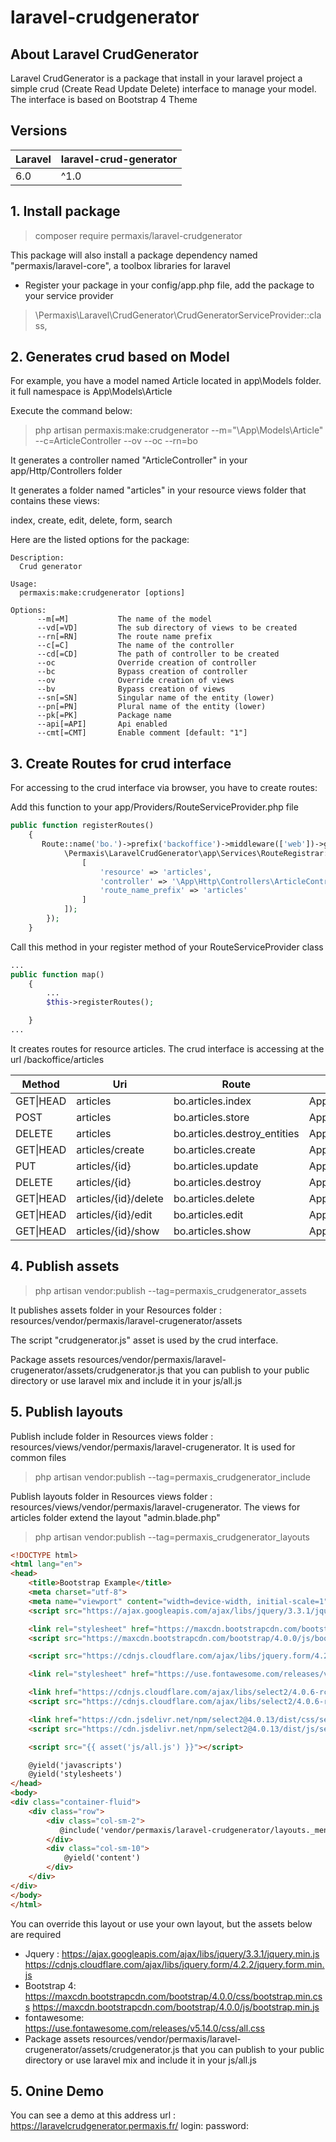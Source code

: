 # laravel-crudgenerator

## About Laravel CrudGenerator
Laravel CrudGenerator is a package that install in your laravel project a simple crud (Create Read Update Delete) interface to manage your model.
The interface is based on Bootstrap 4 Theme

## Versions
| Laravel | laravel-crud-generator |
| --- | --- |
| 6.0 | ^1.0 |

## 1. Install package

> composer require permaxis/laravel-crudgenerator

This package will also install a package dependency named "permaxis/laravel-core", a toolbox libraries for laravel

- Register your package in your config/app.php file, add the package to your service provider

> \Permaxis\Laravel\CrudGenerator\CrudGeneratorServiceProvider::class,


## 2. Generates crud based on Model

For example, you have a model named Article located in app\Models folder. it full namespace is App\Models\Article

Execute the command below:

> php artisan permaxis:make:crudgenerator --m="\App\Models\Article" --c=ArticleController --ov --oc --rn=bo

It generates a controller named "ArticleController" in your app/Http/Controllers folder

It generates a folder named "articles" in your resource views folder that contains these views:

index, create, edit, delete, form, search

Here are the listed options for the package:
```
Description:
  Crud generator

Usage:
  permaxis:make:crudgenerator [options]

Options:
      --m[=M]           The name of the model
      --vd[=VD]         The sub directory of views to be created
      --rn[=RN]         The route name prefix
      --c[=C]           The name of the controller
      --cd[=CD]         The path of controller to be created
      --oc              Override creation of controller
      --bc              Bypass creation of controller
      --ov              Override creation of views
      --bv              Bypass creation of views
      --sn[=SN]         Singular name of the entity (lower)
      --pn[=PN]         Plural name of the entity (lower)
      --pk[=PK]         Package name
      --api[=API]       Api enabled
      --cmt[=CMT]       Enable comment [default: "1"]
````

## 3. Create Routes for crud interface

For accessing to the crud interface via browser, you have to create routes:

Add this function to your app/Providers/RouteServiceProvider.php file

``` php
public function registerRoutes()
    {
       Route::name('bo.')->prefix('backoffice')->middleware(['web'])->group(function ()  {
            \Permaxis\LaravelCrudGenerator\app\Services\RouteRegistrar::routes([
                [
                    'resource' => 'articles',
                    'controller' => '\App\Http\Controllers\ArticleController',
                    'route_name_prefix' => 'articles'
                ]
            ]);
        });
    }
```
Call this method in your register method of your RouteServiceProvider class

``` php
...
public function map()
    {
        ...
        $this->registerRoutes();

    }
...
```
It creates routes for resource articles. The crud interface is accessing at the url /backoffice/articles

| Method | Uri | Route | Action Controller | Middleware |
| --- | --- | --- | --- | --- |
| GET\|HEAD | articles             | bo.articles.index            | App\Http\Controllers\ArticleController@index           | web          |
| POST     | articles             | bo.articles.store            | App\Http\Controllers\ArticleController@store           | web          |
| DELETE   | articles             | bo.articles.destroy_entities | App\Http\Controllers\ArticleController@destroyEntities | web          |
| GET\|HEAD | articles/create      | bo.articles.create           | App\Http\Controllers\ArticleController@create          | web          |
| PUT      | articles/{id}        | bo.articles.update           | App\Http\Controllers\ArticleController@update          | web          |
| DELETE   | articles/{id}        | bo.articles.destroy          | App\Http\Controllers\ArticleController@destroy         | web          |
| GET\|HEAD | articles/{id}/delete | bo.articles.delete           | App\Http\Controllers\ArticleController@delete          | web          |
| GET\|HEAD | articles/{id}/edit   | bo.articles.edit             | App\Http\Controllers\ArticleController@edit            | web          |
| GET\|HEAD | articles/{id}/show   | bo.articles.show             | App\Http\Controllers\ArticleController@show            | web          | 


## 4. Publish assets

> php artisan vendor:publish --tag=permaxis_crudgenerator_assets

It publishes assets folder in your Resources folder : resources/vendor/permaxis/laravel-crugenerator/assets

The script "crudgenerator.js" asset is used by the crud interface.

Package assets resources/vendor/permaxis/laravel-crugenerator/assets/crudgenerator.js that you can publish to your public directory or use laravel mix and include it in your js/all.js

## 5. Publish layouts

Publish include folder in Resources views folder : resources/views/vendor/permaxis/laravel-crugenerator.
It is used for common files
> php artisan vendor:publish --tag=permaxis_crudgenerator_include

Publish layouts folder in Resources views folder : resources/views/vendor/permaxis/laravel-crugenerator.
The views for articles folder  extend the  layout "admin.blade.php"
> php artisan vendor:publish --tag=permaxis_crudgenerator_layouts

``` html
<!DOCTYPE html>
<html lang="en">
<head>
    <title>Bootstrap Example</title>
    <meta charset="utf-8">
    <meta name="viewport" content="width=device-width, initial-scale=1">
    <script src="https://ajax.googleapis.com/ajax/libs/jquery/3.3.1/jquery.min.js"></script>

    <link rel="stylesheet" href="https://maxcdn.bootstrapcdn.com/bootstrap/4.0.0/css/bootstrap.min.css" integrity="sha384-Gn5384xqQ1aoWXA+058RXPxPg6fy4IWvTNh0E263XmFcJlSAwiGgFAW/dAiS6JXm" crossorigin="anonymous">
    <script src="https://maxcdn.bootstrapcdn.com/bootstrap/4.0.0/js/bootstrap.min.js" integrity="sha384-JZR6Spejh4U02d8jOt6vLEHfe/JQGiRRSQQxSfFWpi1MquVdAyjUar5+76PVCmYl" crossorigin="anonymous"></script>

    <script src="https://cdnjs.cloudflare.com/ajax/libs/jquery.form/4.2.2/jquery.form.min.js" integrity="sha384-FzT3vTVGXqf7wRfy8k4BiyzvbNfeYjK+frTVqZeNDFl8woCbF0CYG6g2fMEFFo/i" crossorigin="anonymous"></script>

    <link rel="stylesheet" href="https://use.fontawesome.com/releases/v5.14.0/css/all.css" integrity="sha384-HzLeBuhoNPvSl5KYnjx0BT+WB0QEEqLprO+NBkkk5gbc67FTaL7XIGa2w1L0Xbgc" crossorigin="anonymous">

    <link href="https://cdnjs.cloudflare.com/ajax/libs/select2/4.0.6-rc.0/css/select2.css" rel="stylesheet" />
    <script src="https://cdnjs.cloudflare.com/ajax/libs/select2/4.0.6-rc.0/js/select2.min.js"></script>

    <link href="https://cdn.jsdelivr.net/npm/select2@4.0.13/dist/css/select2.min.css" rel="stylesheet" />
    <script src="https://cdn.jsdelivr.net/npm/select2@4.0.13/dist/js/select2.min.js"></script>

    <script src="{{ asset('js/all.js') }}"></script>

    @yield('javascripts')
    @yield('stylesheets')
</head>
<body>
<div class="container-fluid">
    <div class="row">
        <div class="col-sm-2">
           @include('vendor/permaxis/laravel-crudgenerator/layouts._menu')
        </div>
        <div class="col-sm-10">
            @yield('content')
        </div>
    </div>
</div>
</body>
</html>
```

You can override this layout or use your own layout, but the assets below are required
- Jquery :
https://ajax.googleapis.com/ajax/libs/jquery/3.3.1/jquery.min.js
https://cdnjs.cloudflare.com/ajax/libs/jquery.form/4.2.2/jquery.form.min.js
- Bootstrap 4:
https://maxcdn.bootstrapcdn.com/bootstrap/4.0.0/css/bootstrap.min.css
https://maxcdn.bootstrapcdn.com/bootstrap/4.0.0/js/bootstrap.min.js
- fontawesome:
https://use.fontawesome.com/releases/v5.14.0/css/all.css
- Package assets
resources/vendor/permaxis/laravel-crugenerator/assets/crudgenerator.js that you can publish to your public directory or use laravel mix and include it in your js/all.js


## 5. Onine Demo

You can see a demo at this address 
url : https://laravelcrudgenerator.permaxis.fr/
login: 
password: 




